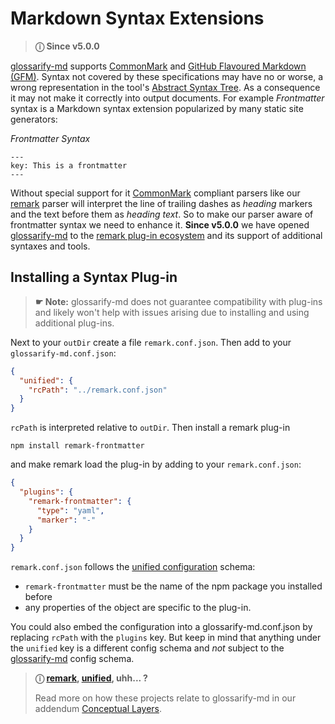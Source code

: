 # Markdown Syntax Extensions

[doc-conceptual-layers]: ./conceptual-layers.md
[CommonMark]: https://www.commonmark.org
[GFM]: https://github.github.com/gfm/
[glossarify-md]: https://github.com/about-code/glossarify-md
[mdast]: https://github.com/syntax-tree/mdast
[micromark]: https://github.com/micromark/
[remark]: https://github.com/remarkjs/remark
[remark-frontmatter]: https://npmjs.com/package/remark-frontmatter
[remark-plugins]: https://github.com/remarkjs/awesome-remark
[unified]: https://unifiedjs.com
[unified-config]: https://github.com/unifiedjs/unified-engine/blob/main/doc/configure.md
[vuepress]: https://vuepress.vuejs.org

> **ⓘ Since v5.0.0**

[glossarify-md] supports [CommonMark] and [GitHub Flavoured Markdown (GFM)][GFM]. Syntax not covered by these specifications may have no or worse, a wrong representation in the tool's [Abstract Syntax Tree][mdast]. As a consequence it may not make it correctly into output documents. For example *Frontmatter* syntax is a Markdown syntax extension popularized by many static site generators:

*Frontmatter Syntax*

```
---
key: This is a frontmatter
---
```

Without special support for it [CommonMark] compliant parsers like our [remark] parser will interpret the line of trailing dashes as *heading* markers and the text before them as *heading text*. So to make our parser aware of frontmatter syntax we need to enhance it. **Since v5.0.0** we have opened [glossarify-md] to the [remark plug-in ecosystem][remark-plugins] and its support of additional syntaxes and tools.

## Installing a Syntax Plug-in

> **☛ Note:** glossarify-md does not guarantee compatibility with plug-ins and likely won't help with issues arising due to installing and using additional plug-ins.

Next to your `outDir` create a file `remark.conf.json`. Then add to your `glossarify-md.conf.json`:

```json
{
  "unified": {
    "rcPath": "../remark.conf.json"
  }
}
```

`rcPath` is interpreted relative to `outDir`. Then install a remark plug-in

~~~
npm install remark-frontmatter
~~~

and make remark load the plug-in by adding to your `remark.conf.json`:

```json
{
  "plugins": {
    "remark-frontmatter": {
      "type": "yaml",
      "marker": "-"
    }
  }
}
```

`remark.conf.json` follows the [unified configuration][unified-config] schema:

- `remark-frontmatter` must be the name of the npm package you installed before
- any properties of the object are specific to the plug-in.

You could also embed the configuration into a glossarify-md.conf.json by replacing `rcPath` with the `plugins` key. But keep in mind that anything under the `unified` key is a different config schema and *not* subject to the [glossarify-md] config schema.

> **ⓘ [remark], [unified], uhh... ?**
>
> Read more on how these projects relate to glossarify-md in our addendum [Conceptual Layers][doc-conceptual-layers].
